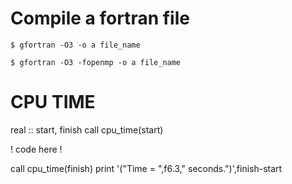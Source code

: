 # Compile a fortran file

``` no-highlight
$ gfortran -O3 -o a file_name
      
$ gfortran -O3 -fopenmp -o a file_name
```

# CPU TIME

real :: start, finish
call cpu_time(start)

   ! code here !

call cpu_time(finish)
print '("Time = ",f6.3," seconds.")',finish-start
